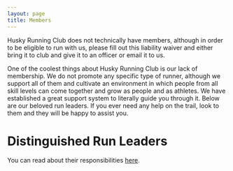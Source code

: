 ```yaml
---
layout: page
title: Members
---
```


Husky Running Club does not technically have members, although in order to be eligible to run with us, please fill out this liability waiver and either bring it to club and give it to an officer or email it to us.

One of the coolest things about Husky Running Club is our lack of membership. We do not promote any specific type of runner, although we support all of them and cultivate an environment in which people from all skill levels can come together and grow as people and as athletes. We have established a great support system to literally guide you through it. Below are our beloved run leaders. If you ever need any help on the trail, look to them and they will be happy to assist you.

# Distinguished Run Leaders

You can read about their responsibilities [here](/members/responsibilities.html).
